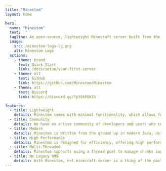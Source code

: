 ```yaml
---
title: "Minestom"
layout: home

hero:
  name: "Minestom"
  text: ''
  tagline: An open-source, lightweight Minecraft server built from the ground up.
  image:
    src: /minestom-logo-lg.png
    alt: Minestom Logo
  actions:
    - theme: brand
      text: Quick Start
      link: /docs/setup/your-first-server
    - theme: alt
      text: GitHub
      link: https://github.com/Minestom/Minestom
    - theme: alt
      text: Discord
      link: https://discord.gg/fpY6kPUkZb

features:
  - title: Lightweight
    details: Minestom comes with minimal functionality, which allows for a more efficient and lightweight server that can be easily extended.
  - title: Community
    details: We have an active community of developers and users who contribute to its continuous development and are happy to provide assistance.
  - title: Modern
    details: Minestom is written from the ground up in modern Java, using best practices and standards to make the code easier to read and maintain.
  - title: High Performance
    details: Minestom is designed for efficiency, offering high performance with minimal overhead. It can handle large numbers of players without any performance issues.
  - title: Multi-Threaded
    details: Minestom supports using a thread pool to manage chunks independently from instances. This is crucial in providing large performance benefits over traditional Minecraft servers.
  - title: No Legacy NMS
    details: With Minestom, net.minecraft.server is a thing of the past. The protocol is fully implemented and does not obfuscate any code, creating a faster and more enjoyable experience.
---
```

